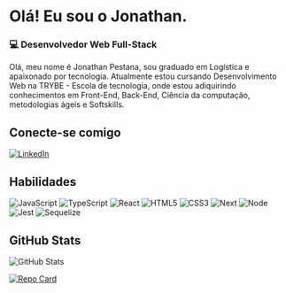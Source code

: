 # Olá! Eu sou o Jonathan.
### 💻 Desenvolvedor Web Full-Stack

Olá, meu nome é Jonathan Pestana, sou graduado em Logística e apaixonado por tecnologia. Atualmente estou cursando Desenvolvimento Web na TRYBE - Escola de tecnologia, onde estou adiquirindo conhecimentos em Front-End, Back-End, Ciência da computação, metodologias ágeis e Softskills.

## Conecte-se comigo
[![LinkedIn](https://img.shields.io/badge/LinkedIn-000?style=for-the-badge&logo=linkedin&logoColor=0E76A8)](https://www.linkedin.com/in/jonathanpestana/)


## Habilidades
![JavaScript](https://img.shields.io/badge/JavaScript-000?style=for-the-badge&logo=javascript)
![TypeScript](https://img.shields.io/badge/TypeScript-000?style=for-the-badge&logo=typescript)
![React](https://img.shields.io/badge/React-000?style=for-the-badge&logo=react)
![HTML5](https://img.shields.io/badge/HTML5-000?style=for-the-badge&logo=html5)
![CSS3](https://img.shields.io/badge/CSS3-000?style=for-the-badge&logo=css3&logoColor=264CE4)
![Next](https://img.shields.io/badge/Next.js-000?style=for-the-badge&logo=nextdotjs)
![Node](https://img.shields.io/badge/Node.js-000?style=for-the-badge&logo=nodedotjs)
![Jest](https://img.shields.io/badge/Jest-000?style=for-the-badge&logo=jest)
![Sequelize](https://img.shields.io/badge/sequelize-000?style=for-the-badge&logo=sequelize)

## GitHub Stats
![GitHub Stats](https://github-readme-stats.vercel.app/api?username=jonathanpestana&theme=transparent&bg_color=000&border_color=30A3DC&show_icons=true&icon_color=30A3DC&title_color=E94D5F&text_color=FFF)

[![Repo Card](https://github-readme-stats.vercel.app/api/pin/?username=jonathanpestana&repo=dio-lab-open-source&bg_color=000&border_color=30A3DC&show_icons=true&icon_color=30A3DC&title_color=E94D5F&text_color=FFF)](https://github.com/jonathanpestana/dio-lab-open-source)
